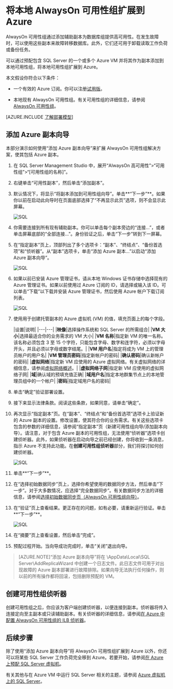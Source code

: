 <properties 
	pageTitle="将本地 AlwaysOn 可用性组扩展到 Azure | Azure"
	description="本教程使用通过经典部署模型创建的资源，并介绍如何使用 SQL Server Management Studio (SSMS) 中的“添加副本”向导将 AlwaysOn 可用性组副本添加到 Azure 中。"
	services="virtual-machines"
	documentationCenter="na"
	authors="rothja"
	manager="jeffreyg"
	editor="monicar"
	tags="azure-service-management"/>

<tags 
	ms.service="virtual-machines"
	ms.date="11/13/2015"
	wacn.date="02/17/2016" />

# 将本地 AlwaysOn 可用性组扩展到 Azure

AlwaysOn 可用性组通过添加辅助副本为数据库组提供高可用性。在发生故障时，可以使用这些副本来故障转移数据库。此外，它们还可用于卸载读取工作负荷或备份任务。

可以通过预配包含 SQL Server 的一个或多个 Azure VM 并将其作为副本添加到本地可用性组，将本地可用性组扩展到 Azure。

本文假设你符合以下条件：

- 一个有效的 Azure 订阅。你可以注册[试用版](/pricing/1rmb-trial/)。

- 本地现有 AlwaysOn 可用性组。有关可用性组的详细信息，请参阅 [AlwaysOn 可用性组](https://msdn.microsoft.com/zh-cn/library/hh510230.aspx)。

[AZURE.INCLUDE [了解部署模型](../includes/learn-about-deployment-models-classic-include.md)]

## 添加 Azure 副本向导

本部分演示如何使用“添加 Azure 副本向导”来扩展 AlwaysOn 可用性组解决方案，使其包括 Azure 副本。

1. 在 SQL Server Management Studio 中，展开“AlwaysOn 高可用性”>“可用性组”>“[可用性组的名称]”。

1. 右键单击“可用性副本”，然后单击“添加副本”。

1. 默认情况下，将显示“将副本添加到可用性组向导”。单击**“下一步”**。如果你以前在启动此向导时在页面底部选择了“不再显示此页”选项，则不会显示此屏幕。

	![SQL](./media/virtual-machines-sql-server-extend-on-premises-alwayson-availability-groups/IC742861.png)

1. 你需要连接到所有现有辅助副本。你可以单击每个副本旁边的“连接...”，或者单击屏幕底部的“全部连接...”。身份验证之后，单击“下一步”转到下一屏幕。

1. 在“指定副本”页上，顶部列出了多个选项卡：“副本”、“终结点”、“备份首选项”和“侦听器”。从“副本”选项卡，单击“添加 Azure 副本...”以启动“添加 Azure 副本向导”。

	![SQL](./media/virtual-machines-sql-server-extend-on-premises-alwayson-availability-groups/IC742863.png)

1. 如果以前已安装 Azure 管理证书，请从本地 Windows 证书存储中选择现有的 Azure 管理证书。如果以前使用过 Azure 订阅的 ID，请选择或输入该 ID。可以单击“下载”以下载并安装 Azure 管理证书，然后使用 Azure 帐户下载订阅列表。

	![SQL](./media/virtual-machines-sql-server-extend-on-premises-alwayson-availability-groups/IC742864.png)

1. 使用用于创建托管副本的 Azure 虚拟机 (VM) 的值，填充页面上的每个字段。

	|设置|说明|
|---|---|
|**映像**|选择操作系统和 SQL Server 的所需组合|
|**VM 大小**|选择最适合你的业务需求的 VM 大小|
|**VM 名称**|指定新 VM 的唯一名称。该名称必须包含 3 至 15 个字符，只能包含字母、数字和连字符，必须以字母开头，并且必须以字母或数字结尾。|
|**VM 用户名**|指定将成为 VM 上的管理员帐户的用户名|
|**VM 管理员密码**|指定新帐户的密码|
|**确认密码**|确认新帐户的密码|
|**虚拟网络**|指定新 VM 应使用的 Azure 虚拟网络。有关虚拟网络的详细信息，请参阅[虚拟网络概述](/documentation/articles/virtual-networks-overview)。|
|**虚拟网络子网**|指定新 VM 应使用的虚拟网络子网|
|**域**|确认域的预填充值正确|
|**域用户名**|指定本地群集节点上的本地管理员组中的一个帐户|
|**密码**|指定域用户名的密码|

1. 单击“确定”验证部署设置。

1. 接下来显示法律条款。阅读这些条款，如果同意，请单击“确定”。

1. 再次显示“指定副本”页。在“副本”、“终结点”和“备份首选项”选项卡上验证新的 Azure 副本的设置。修改设置，使其符合你的业务需求。有关这些选项卡包含的参数的详细信息，请参阅“指定副本”页（新建可用性组向导/添加副本向导）。请注意，对于包含 Azure 副本的可用性组，无法使用“侦听器”选项卡创建侦听器。[](https://msdn.microsoft.com/zh-cn/library/hh213088.aspx)此外，如果侦听器在启动向导之前已经创建，你将收到一条消息，指示 Azure 不支持此功能。在**创建可用性组侦听器**部分，我们将探讨如何创建侦听器。

	![SQL](./media/virtual-machines-sql-server-extend-on-premises-alwayson-availability-groups/IC742865.png)

1. 单击**“下一步”**。

1. 在“选择初始数据同步”页上，选择你希望使用的数据同步方法，然后单击“下一步”。对于大多数情况，应选择“完全数据同步”。有关数据同步方法的详细信息，请参阅[选择初始数据同步页（AlwaysOn 可用性组向导）](https://msdn.microsoft.com/zh-cn/library/hh231021.aspx)。

1. 在“验证”页上查看结果。更正存在的问题，如有必要，请重新运行验证。单击**“下一步”**。

	![SQL](./media/virtual-machines-sql-server-extend-on-premises-alwayson-availability-groups/IC742866.png)

1. 在“摘要”页上查看设置，然后单击“完成”。

1. 预配过程开始。当向导成功完成时，单击“关闭”退出向导。

>[AZURE.NOTE]“添加 Azure 副本向导”将在 <Users><user name>\\AppData\\Local\\SQL Server\\AddReplicaWizard 中创建一个日志文件。此日志文件可用于对出现故障的 Azure 副本部署进行故障排除。如果向导无法执行任何操作，则以前的所有操作都将回滚，包括删除预配的 VM。

## 创建可用性组侦听器

创建可用性组之后，你应该为客户端创建侦听器，以便连接到副本。侦听器将传入连接定向至主副本或只读辅助副本。有关侦听器的详细信息，请参阅[在 Azure 中配置 AlwaysOn 可用性组的 ILB 侦听器](/documentation/articles/virtual-machines-sql-server-configure-ilb-alwayson-availability-group-listener)。

## 后续步骤

除了使用“添加 Azure 副本向导”将 AlwaysOn 可用性组扩展到 Azure 以外，你还可以将某些 SQL Server 工作负荷完全移到 Azure。若要开始，请参阅[在 Azure 上预配 SQL Server 虚拟机](/documentation/articles/virtual-machines-provision-sql-server)。

有关其他与在 Azure VM 中运行 SQL Server 相关的主题，请参阅 [Azure 虚拟机上的 SQL Server](/documentation/articles/virtual-machines-sql-server-infrastructure-services)。

<!---HONumber=Mooncake_1221_2015-->
